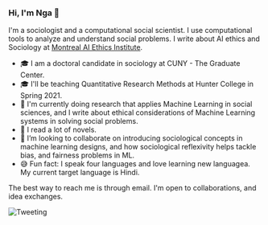 ### Hi, I'm Nga 👋


I'm a sociologist and a computational social scientist. I use computational tools to analyze and understand social problems. I write about AI ethics and Sociology at [Montreal AI Ethics Institute](https://montrealethics.ai/the-sociology-of-ai-ethics-column-introduction/). 

- 🎓 I am a doctoral candidate in sociology at CUNY - The Graduate Center.
- 🎓 I'll be teaching Quantitative Research Methods at Hunter College in Spring 2021.
- 🔭 I'm currently doing research that applies Machine Learning in social sciences, and I write about ethical considerations of Machine Learning systems in solving social problems. 
- 🌱  I read a lot of novels.
- 👯 I’m looking to collaborate on introducing sociological concepts in machine learning designs, and how sociological reflexivity helps tackle bias, and fairness problems in ML.  
- 😅 Fun fact: I speak four languages and love learning new languagea. My current target language is Hindi. 


The best way to reach me is through email. I'm open to collaborations, and idea exchanges. 

![Tweeting](https://img.shields.io/twitter/url/http/shields.io.svg?style=social)

